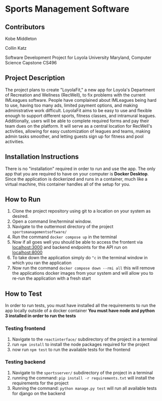 # Sports Management Software

## Contributors
Kobe Middleton

Collin Katz

Software Development Project for Loyola University Maryland, Computer Science Capstone CS496

## Project Description
The project plans to create "LoyolaFit," a new app for Loyola's Department of Recreation and Wellness (RecWell), to fix problems with the current IMLeagues software. People have complained about IMLeagues being hard to use, having too many ads, limited payment options, and making administrative work difficult. LoyolaFit aims to be easy to use and flexible enough to support different sports, fitness classes, and intramural leagues. Additionally, users will be able to complete required forms and pay their team dues on the platform. It will serve as a central location for RecWell's activities, allowing for easy customization of leagues and teams, making admin tasks smoother, and letting guests sign up for fitness and pool activities.

## Installation Instructions
There is no "installation" required in order to run and use the app. The only app that you are required to have on your computer is **Docker Desktop**. Since the application is dockerized and runs in a container, much like a virtual machine, this container handles all of the setup for you.

## How to Run
1. Clone the project repository using git to a location on your system as desired.
2. Open a command line/terminal window.
3. Navigate to the outtermost directory of the project `sportsmanagementsoftware/`
4. Run the command `docker compose up` in the terminal
5. Now if all goes well you should be able to access the frontent via <a href="https://localhost:3000">localhost:3000</a> and backend endpoints for the API run on <a href="https://localhost:8000">localhost:8000</a>
6. To take down the application simply do `^c` in the terminal window in which you ran the application
7. Now run the command `docker compose down --rmi all` this will remove the applications docker images from your system and will allow you to re-run the application with a fresh start

## How to Test
In order to run tests, you must have installed all the requirements to run the app locally outside of a docker container
**You must have node and python 3 installed in order to run the tests**
### Testing frontend
1. Navigate to the `reactinterface/` subdirectory of the project in a terminal
2. run `npm install` to install the node packages required for the project
3. now run `npm test` to run the available tests for the frontend

### Testing backend
1. Navigate to the `sportsserver/` subdirectory of the project in a terminal
2. running the command: `pip install -r requirements.txt` will install the requirements for the project
3. Running the command: `python manage.py test` will run all available tests for django on the backend
